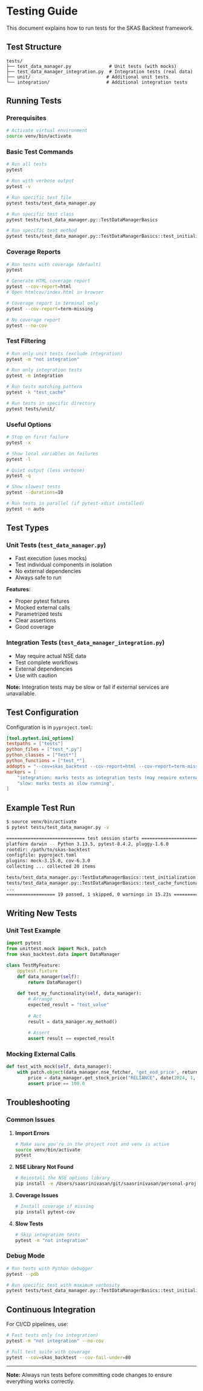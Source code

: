 # Testing Guide

This document explains how to run tests for the SKAS Backtest framework.

## Test Structure

```
tests/
├── test_data_manager.py              # Unit tests (with mocks)
├── test_data_manager_integration.py  # Integration tests (real data)
├── unit/                            # Additional unit tests
└── integration/                     # Additional integration tests
```

## Running Tests

### Prerequisites
```bash
# Activate virtual environment
source venv/bin/activate
```

### Basic Test Commands

```bash
# Run all tests
pytest

# Run with verbose output
pytest -v

# Run specific test file
pytest tests/test_data_manager.py

# Run specific test class
pytest tests/test_data_manager.py::TestDataManagerBasics

# Run specific test method
pytest tests/test_data_manager.py::TestDataManagerBasics::test_initialization
```

### Coverage Reports

```bash
# Run tests with coverage (default)
pytest

# Generate HTML coverage report
pytest --cov-report=html
# Open htmlcov/index.html in browser

# Coverage report in terminal only
pytest --cov-report=term-missing

# No coverage report
pytest --no-cov
```

### Test Filtering

```bash
# Run only unit tests (exclude integration)
pytest -m "not integration"

# Run only integration tests
pytest -m integration

# Run tests matching pattern
pytest -k "test_cache"

# Run tests in specific directory
pytest tests/unit/
```

### Useful Options

```bash
# Stop on first failure
pytest -x

# Show local variables on failures
pytest -l

# Quiet output (less verbose)
pytest -q

# Show slowest tests
pytest --durations=10

# Run tests in parallel (if pytest-xdist installed)
pytest -n auto
```

## Test Types

### Unit Tests (`test_data_manager.py`)
- Fast execution (uses mocks)
- Test individual components in isolation
- No external dependencies
- Always safe to run

**Features:**
- Proper pytest fixtures
- Mocked external calls
- Parametrized tests
- Clear assertions
- Good coverage

### Integration Tests (`test_data_manager_integration.py`)
- May require actual NSE data
- Test complete workflows
- External dependencies
- Use with caution

**Note:** Integration tests may be slow or fail if external services are unavailable.

## Test Configuration

Configuration is in `pyproject.toml`:

```toml
[tool.pytest.ini_options]
testpaths = ["tests"]
python_files = ["test_*.py"]
python_classes = ["Test*"]
python_functions = ["test_*"]
addopts = "--cov=skas_backtest --cov-report=html --cov-report=term-missing"
markers = [
    "integration: marks tests as integration tests (may require external data)",
    "slow: marks tests as slow running",
]
```

## Example Test Run

```bash
$ source venv/bin/activate
$ pytest tests/test_data_manager.py -v

============================= test session starts ==============================
platform darwin -- Python 3.13.5, pytest-8.4.2, pluggy-1.6.0
rootdir: /path/to/skas-backtest
configfile: pyproject.toml
plugins: mock-3.15.0, cov-6.3.0
collecting ... collected 20 items

tests/test_data_manager.py::TestDataManagerBasics::test_initialization PASSED [  5%]
tests/test_data_manager.py::TestDataManagerBasics::test_cache_functionality PASSED [ 10%]
...
================== 19 passed, 1 skipped, 0 warnings in 15.23s ==================
```

## Writing New Tests

### Unit Test Example
```python
import pytest
from unittest.mock import Mock, patch
from skas_backtest.data import DataManager

class TestMyFeature:
    @pytest.fixture
    def data_manager(self):
        return DataManager()
    
    def test_my_functionality(self, data_manager):
        # Arrange
        expected_result = "test_value"
        
        # Act
        result = data_manager.my_method()
        
        # Assert
        assert result == expected_result
```

### Mocking External Calls
```python
def test_with_mock(self, data_manager):
    with patch.object(data_manager.nse_fetcher, 'get_eod_price', return_value=100.0):
        price = data_manager.get_stock_price("RELIANCE", date(2024, 1, 15))
        assert price == 100.0
```

## Troubleshooting

### Common Issues

1. **Import Errors**
   ```bash
   # Make sure you're in the project root and venv is active
   source venv/bin/activate
   pytest
   ```

2. **NSE Library Not Found**
   ```bash
   # Reinstall the NSE options library
   pip install -e /Users/saasrinivasan/git/saasrinivasan/personal-projects/skas-pricing/nse-options-pricing
   ```

3. **Coverage Issues**
   ```bash
   # Install coverage if missing
   pip install pytest-cov
   ```

4. **Slow Tests**
   ```bash
   # Skip integration tests
   pytest -m "not integration"
   ```

### Debug Mode
```bash
# Run tests with Python debugger
pytest --pdb

# Run specific test with maximum verbosity
pytest tests/test_data_manager.py::TestDataManagerBasics::test_initialization -vvv -s
```

## Continuous Integration

For CI/CD pipelines, use:
```bash
# Fast tests only (no integration)
pytest -m "not integration" --no-cov

# Full test suite with coverage
pytest --cov=skas_backtest --cov-fail-under=80
```

---

**Note:** Always run tests before committing code changes to ensure everything works correctly.